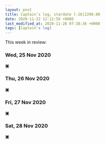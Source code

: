 ```yaml
---
layout: post
title: Captain's log, stardate [-26]2290.00
date: 2020-11-22 12:12:59 +0000
last_modified_at: 2020-11-28 07:38:36 +0000
tags: [Captain's log]
---
```


This week in review:

<!-- more -->

### Wed, 25 Nov 2020

▣

### Thu, 26 Nov 2020

▣

### Fri, 27 Nov 2020

▣

### Sat, 28 Nov 2020

▣
